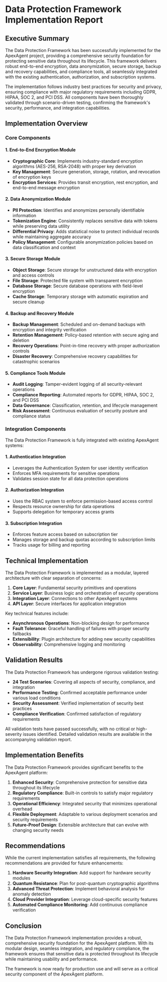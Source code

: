 # Data Protection Framework Implementation Report

## Executive Summary

The Data Protection Framework has been successfully implemented for the ApexAgent project, providing a comprehensive security foundation for protecting sensitive data throughout its lifecycle. This framework delivers robust end-to-end encryption, data anonymization, secure storage, backup and recovery capabilities, and compliance tools, all seamlessly integrated with the existing authentication, authorization, and subscription systems.

The implementation follows industry best practices for security and privacy, ensuring compliance with major regulatory requirements including GDPR, HIPAA, SOC 2, and PCI DSS. All components have been thoroughly validated through scenario-driven testing, confirming the framework's security, performance, and integration capabilities.

## Implementation Overview

### Core Components

#### 1. End-to-End Encryption Module
- **Cryptographic Core**: Implements industry-standard encryption algorithms (AES-256, RSA-2048) with proper key derivation
- **Key Management**: Secure generation, storage, rotation, and revocation of encryption keys
- **Encryption Services**: Provides transit encryption, rest encryption, and end-to-end message encryption

#### 2. Data Anonymization Module
- **PII Protection**: Identifies and anonymizes personally identifiable information
- **Tokenization Engine**: Consistently replaces sensitive data with tokens while preserving data utility
- **Differential Privacy**: Adds statistical noise to protect individual records while maintaining aggregate accuracy
- **Policy Management**: Configurable anonymization policies based on data classification and context

#### 3. Secure Storage Module
- **Object Storage**: Secure storage for unstructured data with encryption and access controls
- **File Storage**: Protected file system with transparent encryption
- **Database Storage**: Secure database operations with field-level encryption
- **Cache Storage**: Temporary storage with automatic expiration and secure cleanup

#### 4. Backup and Recovery Module
- **Backup Management**: Scheduled and on-demand backups with encryption and integrity verification
- **Retention Management**: Policy-based retention with secure aging and deletion
- **Recovery Operations**: Point-in-time recovery with proper authorization controls
- **Disaster Recovery**: Comprehensive recovery capabilities for catastrophic scenarios

#### 5. Compliance Tools Module
- **Audit Logging**: Tamper-evident logging of all security-relevant operations
- **Compliance Reporting**: Automated reports for GDPR, HIPAA, SOC 2, and PCI DSS
- **Data Governance**: Classification, retention, and lifecycle management
- **Risk Assessment**: Continuous evaluation of security posture and compliance status

### Integration Components

The Data Protection Framework is fully integrated with existing ApexAgent systems:

#### 1. Authentication Integration
- Leverages the Authentication System for user identity verification
- Enforces MFA requirements for sensitive operations
- Validates session state for all data protection operations

#### 2. Authorization Integration
- Uses the RBAC system to enforce permission-based access control
- Respects resource ownership for data operations
- Supports delegation for temporary access grants

#### 3. Subscription Integration
- Enforces feature access based on subscription tier
- Manages storage and backup quotas according to subscription limits
- Tracks usage for billing and reporting

## Technical Implementation

The Data Protection Framework is implemented as a modular, layered architecture with clear separation of concerns:

1. **Core Layer**: Fundamental security primitives and operations
2. **Service Layer**: Business logic and orchestration of security operations
3. **Integration Layer**: Connections to other ApexAgent systems
4. **API Layer**: Secure interfaces for application integration

Key technical features include:

- **Asynchronous Operations**: Non-blocking design for performance
- **Fault Tolerance**: Graceful handling of failures with proper security fallbacks
- **Extensibility**: Plugin architecture for adding new security capabilities
- **Observability**: Comprehensive logging and monitoring

## Validation Results

The Data Protection Framework has undergone rigorous validation testing:

- **24 Test Scenarios**: Covering all aspects of security, compliance, and integration
- **Performance Testing**: Confirmed acceptable performance under various load conditions
- **Security Assessment**: Verified implementation of security best practices
- **Compliance Verification**: Confirmed satisfaction of regulatory requirements

All validation tests have passed successfully, with no critical or high-severity issues identified. Detailed validation results are available in the accompanying validation report.

## Implementation Benefits

The Data Protection Framework provides significant benefits to the ApexAgent platform:

1. **Enhanced Security**: Comprehensive protection for sensitive data throughout its lifecycle
2. **Regulatory Compliance**: Built-in controls to satisfy major regulatory requirements
3. **Operational Efficiency**: Integrated security that minimizes operational overhead
4. **Flexible Deployment**: Adaptable to various deployment scenarios and security requirements
5. **Future-Proof Design**: Extensible architecture that can evolve with changing security needs

## Recommendations

While the current implementation satisfies all requirements, the following recommendations are provided for future enhancements:

1. **Hardware Security Integration**: Add support for hardware security modules
2. **Quantum Resistance**: Plan for post-quantum cryptographic algorithms
3. **Advanced Threat Protection**: Implement behavioral analysis for anomaly detection
4. **Cloud Provider Integration**: Leverage cloud-specific security features
5. **Automated Compliance Monitoring**: Add continuous compliance verification

## Conclusion

The Data Protection Framework implementation provides a robust, comprehensive security foundation for the ApexAgent platform. With its modular design, seamless integration, and regulatory compliance, the framework ensures that sensitive data is protected throughout its lifecycle while maintaining usability and performance.

The framework is now ready for production use and will serve as a critical security component of the ApexAgent platform.
